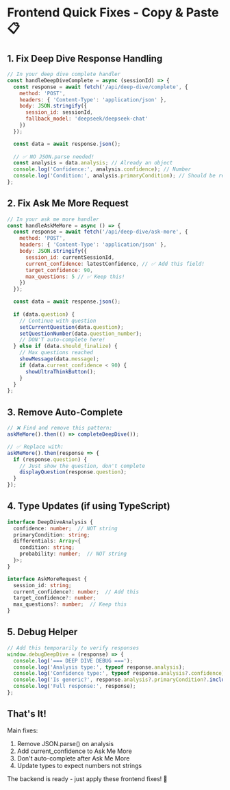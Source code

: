 # Frontend Quick Fixes - Copy & Paste 📋

## 1. Fix Deep Dive Response Handling
```javascript
// In your deep dive complete handler
const handleDeepDiveComplete = async (sessionId) => {
  const response = await fetch('/api/deep-dive/complete', {
    method: 'POST',
    headers: { 'Content-Type': 'application/json' },
    body: JSON.stringify({
      session_id: sessionId,
      fallback_model: 'deepseek/deepseek-chat'
    })
  });

  const data = await response.json();
  
  // ✅ NO JSON.parse needed!
  const analysis = data.analysis; // Already an object
  console.log('Confidence:', analysis.confidence); // Number
  console.log('Condition:', analysis.primaryCondition); // Should be real medical term
};
```

## 2. Fix Ask Me More Request
```javascript
// In your ask me more handler
const handleAskMeMore = async () => {
  const response = await fetch('/api/deep-dive/ask-more', {
    method: 'POST',
    headers: { 'Content-Type': 'application/json' },
    body: JSON.stringify({
      session_id: currentSessionId,
      current_confidence: latestConfidence, // ✅ Add this field!
      target_confidence: 90,
      max_questions: 5 // ✅ Keep this!
    })
  });

  const data = await response.json();
  
  if (data.question) {
    // Continue with question
    setCurrentQuestion(data.question);
    setQuestionNumber(data.question_number);
    // DON'T auto-complete here!
  } else if (data.should_finalize) {
    // Max questions reached
    showMessage(data.message);
    if (data.current_confidence < 90) {
      showUltraThinkButton();
    }
  }
};
```

## 3. Remove Auto-Complete
```javascript
// ❌ Find and remove this pattern:
askMeMore().then(() => completeDeepDive());

// ✅ Replace with:
askMeMore().then(response => {
  if (response.question) {
    // Just show the question, don't complete
    displayQuestion(response.question);
  }
});
```

## 4. Type Updates (if using TypeScript)
```typescript
interface DeepDiveAnalysis {
  confidence: number;  // NOT string
  primaryCondition: string;
  differentials: Array<{
    condition: string;
    probability: number;  // NOT string
  }>;
}

interface AskMoreRequest {
  session_id: string;
  current_confidence?: number;  // Add this
  target_confidence?: number;
  max_questions?: number;  // Keep this
}
```

## 5. Debug Helper
```javascript
// Add this temporarily to verify responses
window.debugDeepDive = (response) => {
  console.log('=== DEEP DIVE DEBUG ===');
  console.log('Analysis type:', typeof response.analysis);
  console.log('Confidence type:', typeof response.analysis?.confidence);
  console.log('Is generic?', response.analysis?.primaryCondition?.includes('Analysis of'));
  console.log('Full response:', response);
};
```

## That's It!
Main fixes:
1. Remove JSON.parse() on analysis
2. Add current_confidence to Ask Me More
3. Don't auto-complete after Ask Me More
4. Update types to expect numbers not strings

The backend is ready - just apply these frontend fixes! 🚀